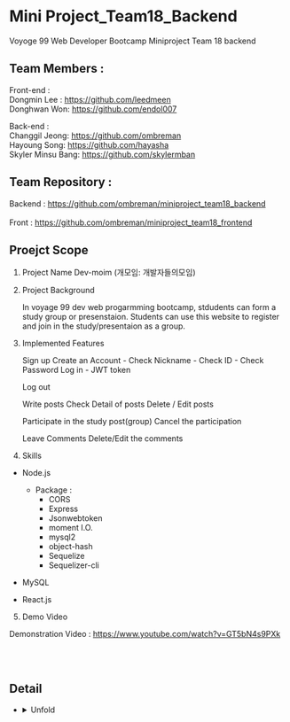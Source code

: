 # Mini Project_Team18_Backend
Voyoge 99 Web Developer Bootcamp 
Miniproject Team 18 backend

## Team Members :

 Front-end : </br> Dongmin Lee  :  https://github.com/leedmeen </br>
             Donghwan Won: https://github.com/endol007
 
 Back-end : </br> Changgil Jeong: https://github.com/ombreman </br>
            Hayoung Song: https://github.com/hayasha </br>
            Skyler Minsu Bang: https://github.com/skylermban 
          
## Team Repository :

 Backend : https://github.com/ombreman/miniproject_team18_backend </br>
  </br>
 Front : https://github.com/ombreman/miniproject_team18_frontend
 
## Proejct Scope

1. Project Name
     Dev-moim (개모임: 개발자들의모임)

2. Project Background

    In voyage 99 dev web progarmming bootcamp, stdudents can form a study group or presenstaion. 
    Students can use this website to register and join in the study/presentaion as a group. 

3. Implemented Features

    Sign up
      Create an Account
         - Check Nickname
         - Check ID
         - Check Password 
      Log in
         - JWT token

      Log out 

      Write posts
      Check Detail of posts
      Delete / Edit posts 

      Participate in the study post(group)
      Cancel the participation
      
      Leave Comments 
      Delete/Edit the comments
 
 
 4. Skills

   - Node.js
      - Package :  
          -  CORS 
          -  Express
          -  Jsonwebtoken
          -  moment I.O.
          -  mysql2
          -  object-hash
          -  Sequelize
          -  Sequelizer-cli
   - MySQL
      
   - React.js

5. Demo Video

  Demonstration Video : https://www.youtube.com/watch?v=GT5bN4s9PXk
 
 
 
  </details>
  <br
    
  </summary>
    <br>

## Detail
* <details>
  <summary>
   Unfold
  </summary>
    <br>


  </details>
  <br>
